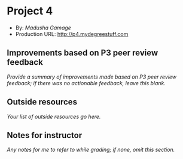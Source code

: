 # Project 4
+ By: *Madusha Gamage*
+ Production URL: <http://p4.mydegreestuff.com>

## Improvements based on P3 peer review feedback
*Provide a summary of improvements made based on P3 peer review feedback; if there was no actionable feedback, leave this blank.*

## Outside resources
*Your list of outside resources go here.*

## Notes for instructor
*Any notes for me to refer to while grading; if none, omit this section.*